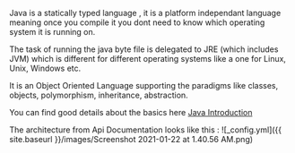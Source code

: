 Java is a statically typed language , it is a platform independant language meaning once you compile it you dont need to know which operating system it is running on.

The task of running the java byte file is delegated to JRE (which includes JVM) which is different for different operating systems like a one for Linux, Unix, Windows etc.

It is an Object Oriented Language supporting the paradigms like classes, objects, polymorphism, inheritance, abstraction.

You can find good details about the basics here [Java Introduction](https://hyperskill.org/learn/step/3500) 

The architecture from Api Documentation looks like this : ![_config.yml]({{ site.baseurl }}/images/Screenshot 2021-01-22 at 1.40.56 AM.png)
